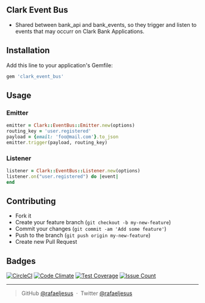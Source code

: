 ## Clark Event Bus

* Shared between bank_api and bank_events, so they trigger and listen to events
that may occurr on Clark Bank Applications.

## Installation

Add this line to your application's Gemfile:

```ruby
gem 'clark_event_bus'
```

## Usage

### Emitter
```ruby
emitter = Clark::EventBus::Emitter.new(options)
routing_key = 'user.registered'
payload = {email: 'foo@mail.com'}.to_json
emitter.trigger(payload, routing_key)
```

### Listener
```ruby
listener = Clark::EventBus::Listener.new(options)
listener.on("user.registered") do |event|
end
```

## Contributing
- Fork it
- Create your feature branch (`git checkout -b my-new-feature`)
- Commit your changes (`git commit -am 'Add some feature'`)
- Push to the branch (`git push origin my-new-feature`)
- Create new Pull Request

## Badges

[![CircleCI](https://circleci.com/gh/ClarkBank/clark_event_bus.svg?style=svg)](https://circleci.com/gh/ClarkBank/clark_event_bus)
[![Code Climate](https://codeclimate.com/github/rafaeljesus/bank_ror/badges/gpa.svg)](https://codeclimate.com/github/rafaeljesus/bank_ror)
[![Test Coverage](https://codeclimate.com/github/rafaeljesus/bank_ror/badges/coverage.svg)](https://codeclimate.com/github/rafaeljesus/bank_ror/coverage)
[![Issue Count](https://codeclimate.com/github/rafaeljesus/bank_ror/badges/issue_count.svg)](https://codeclimate.com/github/rafaeljesus/bank_ror)

---

> GitHub [@rafaeljesus](https://github.com/rafaeljesus) &nbsp;&middot;&nbsp;
> Twitter [@rafaeljesus](https://twitter.com/_jesus_rafael)

